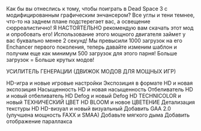 Как бы вы отнеслись к тому, чтобы поиграть в Dead Space 3 с модифицированным графическим энчансером? Все углы и тени темнее, что-то на заднем плане подстерегает вас, а освещение сюрреалистично! Я НАСТОЯТЕЛЬНО рекомендую вам скачать этот мод и опробовать его! Использование этого мощного двигателя займет у вас буквально менее 2 секунд! Мы превысили 1000 загрузок на его Enchancer первого поколения, теперь давайте изменим шаблон и получим еще как минимум 500 загрузок для этого парня! Больше загрузок = Больше крутых модов! 




УСИЛИТЕЛЬ ГЕНЕРАЦИИ (ДВИЖОК МОДОВ ДЛЯ МОЩНЫХ ИГР)

HD-игра и новые игровые настройки
Экспозиция в формате HD и новая экспозиция
Насыщенность HD и новая насыщенность
Отбеливатель HD и новый отбеливатель
HD Defog и новый Defog
HD TECHNICOLOR и новый ТЕХНИЧЕСКИЙ ЦВЕТ
HD BLOOM и новое ЦВЕТЕНИЕ
Детализация текстуры HD
HD-визуал и новый визуальный
Добавить GAA 2.0 (улучшена мощность FAXX и SMAA)
Добавьте мягкого дыма
Добавить отображение параллакса